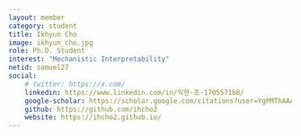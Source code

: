 ```yaml
---
layout: member
category: student
title: Ikhyun Cho
image: ikhyun_cho.jpg
role: Ph.D. Student
interest: "Mechanistic Interpretability"
netid: samuel27
social:
    # twitter: https://x.com/
    linkedin: https://www.linkedin.com/in/익현-조-1705571b8/
    google-scholar: https://scholar.google.com/citations?user=YgPMThAAAAAJ&hl=en&oi=ao
    github: https://github.com/ihcho2
    website: https://ihcho2.github.io/
---
```

